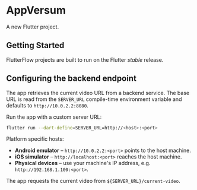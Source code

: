 # AppVersum

A new Flutter project.

## Getting Started

FlutterFlow projects are built to run on the Flutter _stable_ release.

## Configuring the backend endpoint

The app retrieves the current video URL from a backend service. The base URL
is read from the `SERVER_URL` compile-time environment variable and defaults to
`http://10.0.2.2:8080`.

Run the app with a custom server URL:

```bash
flutter run --dart-define=SERVER_URL=http://<host>:<port>
```

Platform specific hosts:

- **Android emulator** – `http://10.0.2.2:<port>` points to the host machine.
- **iOS simulator** – `http://localhost:<port>` reaches the host machine.
- **Physical devices** – use your machine's IP address, e.g.
  `http://192.168.1.100:<port>`.

The app requests the current video from `${SERVER_URL}/current-video`.
